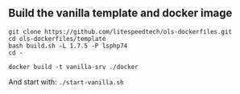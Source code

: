 ## Build the vanilla template and docker image

```
git clone https://github.com/litespeedtech/ols-dockerfiles.git
cd ols-dockerfiles/template
bash build.sh -L 1.7.5 -P lsphp74
cd -

docker build -t vanilla-srv ./docker
```

And start with: `./start-vanilla.sh`
